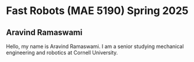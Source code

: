 # Fast Robots (MAE 5190) Spring 2025

## Aravind Ramaswami

Hello, my name is Aravind Ramaswami. I am a senior studying mechanical engineering and robotics at Cornell University. 
